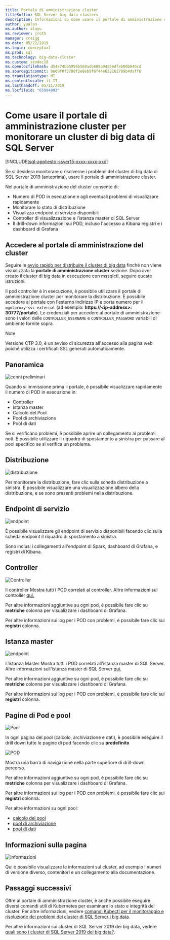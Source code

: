 ```yaml
---
title: Portale di amministrazione cluster
titleSuffix: SQL Server big data clusters
description: Informazioni su come usare il portale di amministrazione cluster per monitorare i cluster di big data di SQL Server 2019 (anteprima).
author: yualan
ms.author: alayu
ms.reviewer: jroth
manager: craigg
ms.date: 05/22/2019
ms.topic: conceptual
ms.prod: sql
ms.technology: big-data-cluster
ms.custom: seodec18
ms.openlocfilehash: d54e74bb5956b569adb605a94a56dfeb00b040cd
ms.sourcegitcommit: be09f0f3708f2e8eb9f6f44e632162709b4daff6
ms.translationtype: MT
ms.contentlocale: it-IT
ms.lasthandoff: 05/21/2019
ms.locfileid: "65994093"
---
```

# <a name="how-to-use-the-cluster-administration-portal-to-monitor-a-sql-server-big-data-cluster"></a>Come usare il portale di amministrazione cluster per monitorare un cluster di big data di SQL Server

[!INCLUDE[tsql-appliesto-ssver15-xxxx-xxxx-xxx](../includes/tsql-appliesto-ssver15-xxxx-xxxx-xxx.md)]

Se si desidera monitorare o risolverne i problemi del cluster di big data di SQL Server 2019 (anteprima), usare il portale di amministrazione cluster.

Nel portale di amministrazione del cluster consente di:
- Numero di POD in esecuzione e agli eventuali problemi di visualizzare rapidamente
- Monitorare lo stato di distribuzione
- Visualizza endpoint di servizio disponibili
- Controller di visualizzazione e l'istanza master di SQL Server
- Il drill-down informazioni sui POD, incluso l'accesso a Kibana registri e i dashboard di Grafana

## <a name="access-the-cluster-administration-portal"></a>Accedere al portale di amministrazione del cluster

Seguire le [avvio rapido per distribuire il cluster di big data](quickstart-big-data-cluster-deploy.md) finché non viene visualizzata la **portale di amministrazione cluster** sezione. Dopo aver creato il cluster di big data in esecuzione con mssqlctl, seguire queste istruzioni:

Il pod controller è in esecuzione, è possibile utilizzare il portale di amministrazione cluster per monitorare la distribuzione. È possibile accedere al portale con l'esterno indirizzo IP e porta numero per il `mgmtproxy-svc-external` (ad esempio: **https://\<ip-address\>: 30777/portale**). Le credenziali per accedere al portale di amministrazione sono i valori delle `CONTROLLER_USERNAME` e `CONTROLLER_PASSWORD` variabili di ambiente fornite sopra.

> [!NOTE]
> Versione CTP 3.0, è un avviso di sicurezza all'accesso alla pagina web poiché utilizza i certificati SSL generati automaticamente.

## <a name="overview"></a>Panoramica

![cenni preliminari](./media/cluster-admin-portal/portal-overview.png)

Quando si immissione prima il portale, è possibile visualizzare rapidamente il numero di POD in esecuzione in:
- Controller
- Istanza master
- Calcolo del Pool
- Pool di archiviazione
- Pool di dati

Se si verificano problemi, è possibile aprire un collegamento ai problemi noti. È possibile utilizzare il riquadro di spostamento a sinistra per passare al pool specifico se si verifica un problema.

## <a name="deployment"></a>Distribuzione

![distribuzione](./media/cluster-admin-portal/portal-deployment.png)

Per monitorare la distribuzione, fare clic sulla scheda distribuzione a sinistra. È possibile visualizzare una visualizzazione albero della distribuzione, e se sono presenti problemi nella distribuzione.

## <a name="service-endpoints"></a>Endpoint di servizio

![endpoint](./media/cluster-admin-portal/portal-endpoints.png)

È possibile visualizzare gli endpoint di servizio disponibili facendo clic sulla scheda endpoint il riquadro di spostamento a sinistra.

Sono inclusi i collegamenti all'endpoint di Spark, dashboard di Grafana, e registri di Kibana.

## <a name="controller"></a>Controller

![Controller](./media/cluster-admin-portal/portal-controller.png)

Il controller Mostra tutti i POD correlati al controller. Altre informazioni sul controller [qui.](concept-controller.md)

Per altre informazioni aggiuntive su ogni pod, è possibile fare clic su **metriche** colonna per visualizzare i dashboard di Grafana.

Per altre informazioni sui log per i POD con problemi, è possibile fare clic sui **registri** colonna.

## <a name="master-instance"></a>Istanza master

![endpoint](./media/cluster-admin-portal/portal-master.png)

L'istanza Master Mostra tutti i POD correlati all'istanza master di SQL Server. Altre informazioni sull'istanza master di SQL Server [qui.](concept-master-instance.md)

Per altre informazioni aggiuntive su ogni pod, è possibile fare clic su **metriche** colonna per visualizzare i dashboard di Grafana.

Per altre informazioni sui log per i POD con problemi, è possibile fare clic sui **registri** colonna.

## <a name="pool-and-pod-pages"></a>Pagine di Pod e pool

![Pool](./media/cluster-admin-portal/portal-data-pool.png)

In ogni pagina del pool (calcolo, archiviazione e dati), è possibile eseguire il drill down tutte le pagine di pod facendo clic su **predefinito**

![POD](./media/cluster-admin-portal/portal-data-default-pool.png)

Mostra una barra di navigazione nella parte superiore di drill-down percorso.

Per altre informazioni aggiuntive su ogni pod, è possibile fare clic su **metriche** colonna per visualizzare i dashboard di Grafana.

Per altre informazioni sui log per i POD con problemi, è possibile fare clic sui **registri** colonna.

Per altre informazioni su ogni pool:
- [calcolo del pool](concept-compute-pool.md)
- [pool di archiviazione](concept-storage-pool.md)
- [pool di dati](concept-data-pool.md)

## <a name="about-page"></a>Informazioni sulla pagina

![informazioni](./media/cluster-admin-portal/portal-about.png)

Qui è possibile visualizzare le informazioni sul cluster, ad esempio i numeri di versione diverso, contenitori e un collegamento alla documentazione.

## <a name="next-steps"></a>Passaggi successivi

Oltre al portale di amministrazione cluster, è anche possibile eseguire diversi comandi utili di Kubernetes per esaminare lo stato e integrità del cluster. Per altre informazioni, vedere [comandi Kubectl per il monitoraggio e risoluzione dei problemi dei cluster di SQL Server i big data](cluster-troubleshooting-commands.md).

Per altre informazioni sui cluster di SQL Server 2019 dei big data, vedere [quali sono i cluster di SQL Server 2019 dei big data?](big-data-cluster-overview.md).
